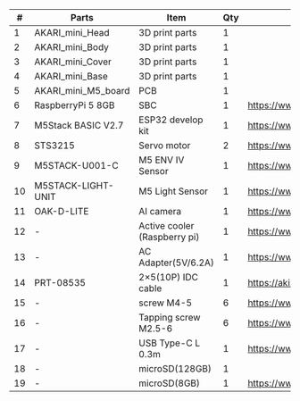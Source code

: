 | # | Parts | Item | Qty | Link |
| ---- | ---- | ---- | ---- | ---- |
| 1 | AKARI_mini_Head |3D print parts|1| |
| 2 | AKARI_mini_Body |3D print parts|1| |
| 3 | AKARI_mini_Cover |3D print parts|1| |
| 4 | AKARI_mini_Base |3D print parts|1| |
| 5 | AKARI_mini_M5_board | PCB|1| |
| 6 | RaspberryPi 5 8GB | SBC |1| https://www.marutsu.co.jp/pc/i/46415211/ |
| 7 | M5Stack BASIC V2.7 | ESP32 develop kit|1| https://www.marutsu.co.jp/pc/i/2733151/ |
| 8 | STS3215 | Servo motor|2| https://www.marutsu.co.jp/pc/i/2349133/ |
| 9 | M5STACK-U001-C | M5 ENV IV Sensor|1| https://www.marutsu.co.jp/pc/i/2764443/ |
| 10 | M5STACK-LIGHT-UNIT | M5 Light Sensor|1| https://www.marutsu.co.jp/pc/i/1526328/ |
| 11 | OAK-D-LITE |AI camera |1| https://www.marutsu.co.jp/pc/i/2235787/ |
| 12 | - | Active cooler (Raspberry pi)|1| https://www.marutsu.co.jp/pc/i/2782705/ |
| 13 | - | AC Adapter(5V/6.2A) |1| https://www.marutsu.co.jp/pc/i/2775202/ |
| 14 | PRT-08535 | 2×5(10P) IDC cable|1| https://akizukidenshi.com/catalog/g/g103796/ |
| 15 | - | screw M4-5|6| https://www.amazon.co.jp/dp/B07MZQTTTV |
| 16 | - | Tapping screw M2.5-6|6| https://www.amazon.co.jp/dp/B076ZF94HR |
| 17 | - | USB Type-C L 0.3m|1| https://www.amazon.co.jp/dp/B097PJLG39 |
| 18 | - | microSD(128GB) |1|  | https://www.amazon.co.jp/dp/B0CH2X5LBX |
| 19 | - | microSD(8GB) |1| https://www.amazon.co.jp/dp/B00VQOEWYO |
